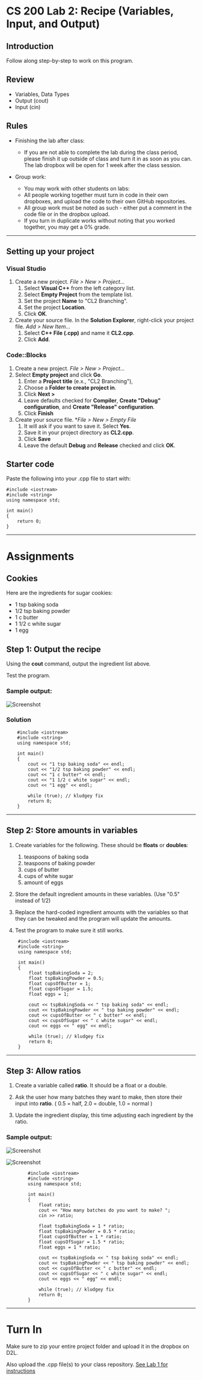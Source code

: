 # CS 200 Lab 2: Recipe (Variables, Input, and Output)

## Introduction

Follow along step-by-step to work on this program. 

## Review

* Variables, Data Types
* Output (cout)
* Input (cin)

## Rules

* Finishing the lab after class:
   * If you are not able to complete the lab during the class period, please finish it up outside of class and turn it in as soon as you can. The lab dropbox will be open for 1 week after the class session.

* Group work:
   * You may work with other students on labs:
   * All people working together must turn in code in their own dropboxes, and upload the code to their own GitHub repositories.
   * All group work must be noted as such - either put a comment in the code file or in the dropbox upload.
   * If you turn in duplicate works without noting that you worked together, you may get a 0% grade.

---

## Setting up your project

### Visual Studio

1. Create a new project. *File > New > Project...*
    1. Select **Visual C++** from the left category list.
    2. Select **Empty Project** from the template list.
    3. Set the project **Name** to "CL2 Branching".
    4. Set the project **Location**.
    5. Click **OK**.
2. Create your source file. In the **Solution Explorer**, right-click your project file. *Add > New Item...*
    1. Select **C++ File (.cpp)** and name it **CL2.cpp**.
    2. Click **Add**.

### Code::Blocks

1. Create a new project. *File > New > Project...*
2. Select **Empty project** and click **Go**.
    1. Enter a **Project title** (e.x., "CL2 Branching"),
    2. Choose a **Folder to create project in**.
    3. Click **Next >**
    4. Leave defaults checked for **Compiler**, **Create "Debug" configuration**, and **Create "Release" configuration**.
    5. Click **Finish**
3. Create your source file. **File > New > Empty File*
    1. It will ask if you want to save it. Select **Yes**.
    2. Save it in your project directory as **CL2.cpp**.
    3. Click **Save**
    4. Leave the default **Debug** and **Release** checked and click **OK**.

## Starter code

Paste the following into your .cpp file to start with:

    #include <iostream>
    #include <string>
    using namespace std;

    int main()
    {
        return 0;
    }
    
---

# Assignments

## Cookies

Here are the ingredients for sugar cookies:

* 1 tsp baking soda
* 1/2 tsp baking powder
* 1 c butter
* 1 1/2 c white sugar
* 1 egg

## Step 1: Output the recipe

Using the **cout** command, output the ingredient list above.

Test the program.

### Sample output:

![Screenshot](images/cl2-00.png)

### Solution

        #include <iostream>
        #include <string>
        using namespace std;

        int main()
        {
            cout << "1 tsp baking soda" << endl;
            cout << "1/2 tsp baking powder" << endl;
            cout << "1 c butter" << endl;
            cout << "1 1/2 c white sugar" << endl;
            cout << "1 egg" << endl;

            while (true); // kludgey fix
            return 0;
        }

---

## Step 2: Store amounts in variables

1. Create variables for the following. These should be **floats** or **doubles**:

    1. teaspoons of baking soda
    2. teaspoons of baking powder
    3. cups of butter
    4. cups of white sugar
    5. amount of eggs

2. Store the default ingredient amounts in these variables.
(Use "0.5" instead of 1/2)

3. Replace the hard-coded ingredient amounts with the variables
so that they can be tweaked and the program will update the amounts.

4. Test the program to make sure it still works.


        #include <iostream>
        #include <string>
        using namespace std;

        int main()
        {
            float tspBakingSoda = 2;
            float tspBakingPowder = 0.5;
            float cupsOfButter = 1;
            float cupsOfSugar = 1.5;
            float eggs = 1;

            cout << tspBakingSoda << " tsp baking soda" << endl;
            cout << tspBakingPowder << " tsp baking powder" << endl;
            cout << cupsOfButter << " c butter" << endl;
            cout << cupsOfSugar << " c white sugar" << endl;
            cout << eggs << " egg" << endl;

            while (true); // kludgey fix
            return 0;
        }

---

## Step 3: Allow ratios

1. Create a variable called **ratio**. It should be a float or a double.

2. Ask the user how many batches they want to make, then store their input into **ratio**.
( 0.5 = half, 2.0 = double, 1.0 = normal )

3. Update the ingredient display, this time adjusting each ingredient by the ratio.

### Sample output:

![Screenshot](images/cl2-01.png)

![Screenshot](images/cl2-02.png)

            #include <iostream>
            #include <string>
            using namespace std;

            int main()
            {
                float ratio;
                cout << "How many batches do you want to make? ";
                cin >> ratio;

                float tspBakingSoda = 1 * ratio;
                float tspBakingPowder = 0.5 * ratio;
                float cupsOfButter = 1 * ratio;
                float cupsOfSugar = 1.5 * ratio;
                float eggs = 1 * ratio;

                cout << tspBakingSoda << " tsp baking soda" << endl;
                cout << tspBakingPowder << " tsp baking powder" << endl;
                cout << cupsOfButter << " c butter" << endl;
                cout << cupsOfSugar << " c white sugar" << endl;
                cout << eggs << " egg" << endl;

                while (true); // kludgey fix
                return 0;
            }

---

# Turn In

Make sure to zip your entire project folder and upload it in the dropbox on D2L.

Also upload the .cpp file(s) to your class repository. [See Lab 1 for instructions](https://github.com/Rachels-Courses/CS200-Concepts-of-Progamming-Algorithms/blob/master/Assignments/In-class%20Labs/Lab%2001%20-%20Intro%20to%20GitHub%20and%20CPP.md#upload-files)
